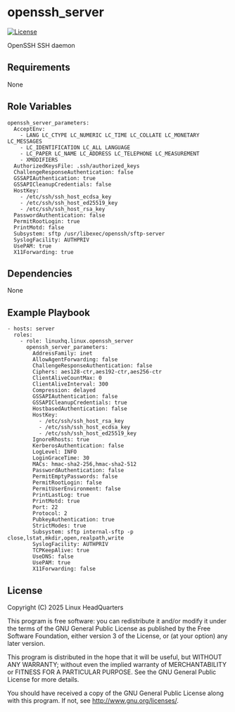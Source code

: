 # openssh\_server

[![License](https://img.shields.io/badge/license-GPLv3-lightgreen)](https://www.gnu.org/licenses/gpl-3.0.en.html#license-text)

OpenSSH SSH daemon

## Requirements

None

## Role Variables

    openssh_server_parameters:
      AcceptEnv:
        - LANG LC_CTYPE LC_NUMERIC LC_TIME LC_COLLATE LC_MONETARY LC_MESSAGES
        - LC_IDENTIFICATION LC_ALL LANGUAGE
        - LC_PAPER LC_NAME LC_ADDRESS LC_TELEPHONE LC_MEASUREMENT
        - XMODIFIERS
      AuthorizedKeysFile: .ssh/authorized_keys
      ChallengeResponseAuthentication: false
      GSSAPIAuthentication: true
      GSSAPICleanupCredentials: false
      HostKey:
        - /etc/ssh/ssh_host_ecdsa_key
        - /etc/ssh/ssh_host_ed25519_key
        - /etc/ssh/ssh_host_rsa_key
      PasswordAuthentication: false
      PermitRootLogin: true
      PrintMotd: false
      Subsystem: sftp /usr/libexec/openssh/sftp-server
      SyslogFacility: AUTHPRIV
      UsePAM: true
      X11Forwarding: true

## Dependencies

None

## Example Playbook

    - hosts: server
      roles:
        - role: linuxhq.linux.openssh_server
          openssh_server_parameters:
            AddressFamily: inet
            AllowAgentForwarding: false
            ChallengeResponseAuthentication: false
            Ciphers: aes128-ctr,aes192-ctr,aes256-ctr
            ClientAliveCountMax: 0
            ClientAliveInterval: 300
            Compression: delayed
            GSSAPIAuthentication: false
            GSSAPICleanupCredentials: true
            HostbasedAuthentication: false
            HostKey:
              - /etc/ssh/ssh_host_rsa_key
              - /etc/ssh/ssh_host_ecdsa_key
              - /etc/ssh/ssh_host_ed25519_key
            IgnoreRhosts: true
            KerberosAuthentication: false
            LogLevel: INFO
            LoginGraceTime: 30
            MACs: hmac-sha2-256,hmac-sha2-512
            PasswordAuthentication: false
            PermitEmptyPasswords: false
            PermitRootLogin: false
            PermitUserEnvironment: false
            PrintLastLog: true
            PrintMotd: true
            Port: 22
            Protocol: 2
            PubkeyAuthentication: true
            StrictModes: true
            Subsystem: sftp internal-sftp -p close,lstat,mkdir,open,realpath,write
            SyslogFacility: AUTHPRIV
            TCPKeepAlive: true
            UseDNS: false
            UsePAM: true
            X11Forwarding: false

## License

Copyright (C) 2025 Linux HeadQuarters

This program is free software: you can redistribute it and/or modify
it under the terms of the GNU General Public License as published by
the Free Software Foundation, either version 3 of the License, or
(at your option) any later version.

This program is distributed in the hope that it will be useful,
but WITHOUT ANY WARRANTY; without even the implied warranty of
MERCHANTABILITY or FITNESS FOR A PARTICULAR PURPOSE. See the
GNU General Public License for more details.

You should have received a copy of the GNU General Public License
along with this program. If not, see <http://www.gnu.org/licenses/>.
